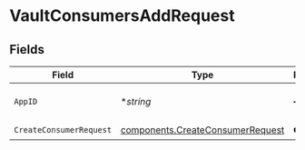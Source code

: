 # VaultConsumersAddRequest


## Fields

| Field                                                                                | Type                                                                                 | Required                                                                             | Description                                                                          | Example                                                                              |
| ------------------------------------------------------------------------------------ | ------------------------------------------------------------------------------------ | ------------------------------------------------------------------------------------ | ------------------------------------------------------------------------------------ | ------------------------------------------------------------------------------------ |
| `AppID`                                                                              | **string*                                                                            | :heavy_minus_sign:                                                                   | The ID of your Unify application                                                     | dSBdXd2H6Mqwfg0atXHXYcysLJE9qyn1VwBtXHX                                              |
| `CreateConsumerRequest`                                                              | [components.CreateConsumerRequest](../../models/components/createconsumerrequest.md) | :heavy_check_mark:                                                                   | N/A                                                                                  |                                                                                      |